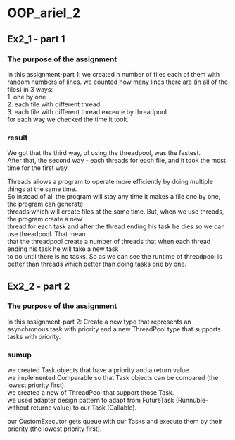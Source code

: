 # OOP_ariel_2
## Ex2_1 - part 1
### The purpose of the assignment
In this assignment-part 1: we created n number of files each of them with random numbers of lines. 
we counted how many lines there are (in all of the files) in 3 ways:  
    1. one by one  
    2. each file with different thread  
    3. each file with different thread exceute by threadpool  
    for each way we checked the time it took.  
### result
We got that the third way, of using the threadpool, was the fastest.  
After that, the second way - each threads for each file, and it took the most time for the first way.  
  
Threads allows a program to operate more efficiently by doing multiple things at the same time.  
So instead of all the program will stay any time it makes a file one by one, the program can generate  
threads which will create files at the same time. But, when we use threads, the program create a new  
thread for each task and after the thread ending his task he dies so we can use threadpool. That mean  
that the threadpool create a number of threads that when each thread ending his task he will take a new task  
to do until there is no tasks. So as we can see the runtime of threadpool is better than threads which better than doing tasks one by one.  
## Ex2_2 - part 2
### The purpose of the assignment
In this assignment-part 2: Create a new type that represents an asynchronous task with priority and a new ThreadPool type that supports tasks with priority.  
### sumup
we created Task objects that have a priority and a return value.  
we implemented Comparable so that Task objects can be compared (the lowest priority first).  
we created a new of ThreadPool that support those Task.  
we used adapter design pattern to adapt from FutureTask (Runnuble- without returne value) to our Task (Callable).  
  
our CustomExecutor gets queue with our Tasks and execute them by their priority (the lowest priority first).  

